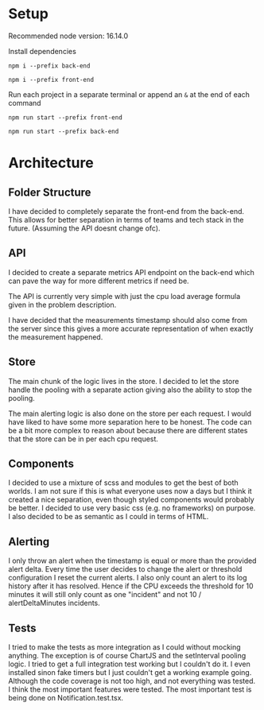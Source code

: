 # Setup

Recommended node version: 16.14.0

Install dependencies

`npm i --prefix back-end`

`npm i --prefix front-end`

Run each project in a separate terminal or append an `&` at the end of each command

`npm run start --prefix front-end`

`npm run start --prefix back-end`

# Architecture
## Folder Structure

I have decided to completely separate the front-end from the back-end.
This allows for better separation in terms of teams and tech stack in the future. (Assuming the API doesnt change ofc).

## API

I decided to create a separate metrics API endpoint on the back-end which can
pave the way for more different metrics if need be.

The API is currently very simple with just the cpu load average formula given
in the problem description.

I have decided that the measurements timestamp should also come from the server
since this gives a more accurate representation of when exactly the measurement
happened.

## Store

The main chunk of the logic lives in the store.
I decided to let the store handle the pooling with a separate action
giving also the ability to stop the pooling.

The main alerting logic is also done on the store per each request.
I would have liked to have some more separation here to be honest.
The code can be a bit more complex to reason about because there are different states that the store can be in per each cpu request.

## Components

I decided to use a mixture of scss and modules to get the best of both worlds.
I am not sure if this is what everyone uses now a days but I think it created a nice separation, even though styled components would probably be better.
I decided to use very basic css (e.g. no frameworks) on purpose. I also decided to be as semantic as I could in terms of HTML.


## Alerting

I only throw an alert when the timestamp is equal or more than the provided alert delta.
Every time the user decides to change the alert or threshold configuration I reset the current alerts.
I also only count an alert to its log history after it has resolved.
Hence if the CPU exceeds the threshold for 10 minutes it will still only count as one "incident" and not 10 / alertDeltaMinutes incidents.


## Tests

I tried to make the tests as more integration as I could without mocking anything.
The exception is of course ChartJS and the setInterval pooling logic.
I tried to get a full integration test working but I couldn't do it.
I even installed sinon fake timers but I just couldn't get a working example going.
Although the code coverage is not too high, and not everything was tested.
I think the most important features were tested.
The most important test is being done on Notification.test.tsx.
